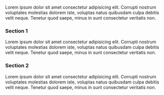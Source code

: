 Lorem ipsum dolor sit amet consectetur adipisicing elit. Corrupti
nostrum voluptates molestias dolorem iste, voluptas natus quibusdam
culpa debitis velit neque. Tenetur quod saepe, minus in sunt
consectetur veritatis non.

### Section 1

Lorem ipsum dolor sit amet consectetur adipisicing elit. Corrupti
nostrum voluptates molestias dolorem iste, voluptas natus quibusdam
culpa debitis velit neque. Tenetur quod saepe, minus in sunt
consectetur veritatis non.

### Section 2

Lorem ipsum dolor sit amet consectetur adipisicing elit. Corrupti
nostrum voluptates molestias dolorem iste, voluptas natus quibusdam
culpa debitis velit neque. Tenetur quod saepe, minus in sunt
consectetur veritatis non.